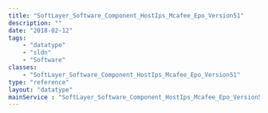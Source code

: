 ```yaml
---
title: "SoftLayer_Software_Component_HostIps_Mcafee_Epo_Version51"
description: ""
date: "2018-02-12"
tags:
    - "datatype"
    - "sldn"
    - "Software"
classes:
    - "SoftLayer_Software_Component_HostIps_Mcafee_Epo_Version51"
type: "reference"
layout: "datatype"
mainService : "SoftLayer_Software_Component_HostIps_Mcafee_Epo_Version51"
---
```

